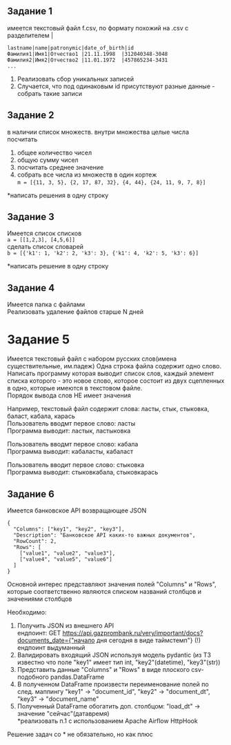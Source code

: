 ## Задание 1
имеется текстовый файл f.csv, по формату похожий на .csv с разделителем |

```
lastname|name|patronymic|date_of_birth|id
Фамилия1|Имя1|Отчество1 |21.11.1998  |312040348-3048  
Фамилия2|Имя2|Отчество2 |11.01.1972  |457865234-3431  
...
```

1. Реализовать сбор уникальных записей
2. Случается, что под одинаковым id присутствуют разные данные - собрать такие записи

   
## Задание 2
в наличии список множеств. внутри множества целые числа\
посчитать
1. общее количество чисел
2. общую сумму чисел
3. посчитать среднее значение
4. собрать все числа из множеств в один кортеж\
`m = [{11, 3, 5}, {2, 17, 87, 32}, {4, 44}, {24, 11, 9, 7, 8}]`

*написать решения в одну строку
 

## Задание 3
Имеется список списков\
`a = [[1,2,3], [4,5,6]]`\
сделать список словарей\
`b = [{'k1': 1, 'k2': 2, 'k3': 3}, {'k1': 4, 'k2': 5, 'k3': 6}]`

*написать решение в одну строку

## Задание 4
Имеется папка с файлами\
Реализовать удаление файлов старше N дней

# Задание 5
Имеется текстовый файл с набором русских слов(имена существительные, им.падеж)
Одна строка файла содержит одно слово.\
Написать программу которая выводит список слов, каждый элемент списка которого - это новое слово,
которое состоит из двух сцепленных в одно, которые имеются в текстовом файле.\
Порядок вывода слов НЕ имеет значения

Например, текстовый файл содержит слова: ласты, стык, стыковка, баласт, кабала, карась\
Пользователь вводмт первое слово: ласты\
Программа выводит: ластык, ластыковка

Пользователь вводмт первое слово: кабала\
Программа выводит: кабаласты, кабаласт

Пользователь вводит первое слово: стыковка\
Программа выводит: стыковкабала, стыковкарась

## Задание 6
Имеется банковское API возвращающее JSON
```
{
  "Columns": ["key1", "key2", "key3"],
  "Description": "Банковское API каких-то важных документов",
  "RowCount": 2,
  "Rows": [
    ["value1", "value2", "value3"],
    ["value4", "value5", "value6"]
  ]
}
```
Основной интерес представляют значения полей "Columns" и "Rows", которые соответственно являются списком названий столбцов и значениями столбцов

Необходимо:
1. Получить JSON из внешнего API\
ендпоинт: GET https://api.gazprombank.ru/very/important/docs?documents_date={"начало дня сегодня в виде таймстемп"} (!) ендпоинт выдуманный
2. Валидировать входящий JSON используя модель pydantic (из ТЗ известно что поле "key1" имеет тип int, "key2"(datetime), "key3"(str))
3. Представить данные "Columns" и "Rows" в виде плоского csv-подобного pandas.DataFrame
4. В полученном DataFrame произвести переименование полей по след. маппингу "key1" -> "document_id", "key2" -> "document_dt", "key3" -> "document_name"
5. Полученный DataFrame обогатить доп. столбцом: "load_dt" -> значение "сейчас"(датавремя) \
*реализовать п.1 с использованием Apache Airflow HttpHook

Решение задач со * не обязательно, но как плюс